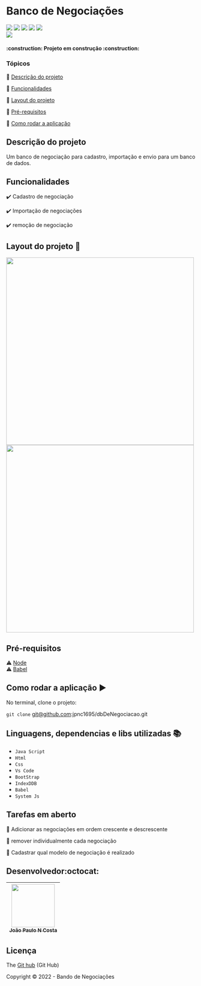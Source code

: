 <h1>Banco de Negociações</h1> 
<p >
  <img src="https://img.shields.io/badge/JavaScript-323330?style=for-the-badge&logo=javascript&logoColor=F7DF1E"/>
  <img src="https://img.shields.io/badge/HTML5-E34F26?style=for-the-badge&logo=html5&logoColor=white"/>
  <img src="https://img.shields.io/badge/CSS3-1572B6?style=for-the-badge&logo=css3&logoColor=white"/>
  <img src="https://img.shields.io/badge/Node.js-339933?style=for-the-badge&logo=nodedotjs&logoColor=white"/>
  <img src="https://img.shields.io/badge/Babel-F9DC3E?style=for-the-badge&logo=babel&logoColor=white"/><br/>
  <img src="http://img.shields.io/static/v1?label=STATUS&message=EM%20DESENVOLVIMENTO&color=RED&style=for-the-badge"/>
  
</p>
<p align="center">
 
</p>

<h4 > 
    :construction:  Projeto em construção  :construction:
</h4>

### Tópicos 

:small_blue_diamond: [Descrição do projeto](#descrição-do-projeto)

:small_blue_diamond: [Funcionalidades](#funcionalidades)

:small_blue_diamond: [Layout do projeto](#layout-do-projeto-dash)

:small_blue_diamond: [Pré-requisitos](#pré-requisitos)

:small_blue_diamond: [Como rodar a aplicação](#como-rodar-a-aplicação-arrow_forward)

## Descrição do projeto 

<p align="justify">
  Um banco de negociação para cadastro, importação e envio para um banco de dados.
</p>

## Funcionalidades

:heavy_check_mark: Cadastro de negociação 

:heavy_check_mark: Importação de negociações

:heavy_check_mark: remoção de negociação

## Layout do projeto :dash:

<img src="https://lh3.googleusercontent.com/pw/AM-JKLXxt-C-Qj2iaw3mvfWlsannSU8RG761yQdi8sGjHnaN6-0u1NSGs54yXXJQIlisSp6SQQDVU9Fsr2KDakylTULu-pjATImU-IVmk4Jw0-0lqoHdpkBb0QMfNInjEWLpqfBDHZ9ZPJNdi4IzGNEIzenh-g=w1362-h764-no?authuser=0" width=500vh> 
<img src="https://lh3.googleusercontent.com/pw/AM-JKLWcNJ7LU5ptHLMFmJYigvVbTwC1PiPj5Xsp1KDLM8HnTuDOsDT5SrBgNWrmR46_02hg5TTYRM_IC1PGWwjngiRo9SYct0VzRjVtzG-oh6WBqeHqVD_MNr_pvlChwJz3JsnzROxwRXcUnfUj19wuCBzUzA=w1364-h765-no?authuser=0" width=500vh>

## Pré-requisitos

:warning: [Node](https://nodejs.org/en/download/) <br/>
:warning: [Babel](https://babeljs.io/)


## Como rodar a aplicação :arrow_forward:

No terminal, clone o projeto: 

``git clone``  git@github.com:jpnc1695/dbDeNegociacao.git

## Linguagens, dependencias e libs utilizadas :books:

- ``Java Script``
- ``Html``
- ``Css``
- ``Vs Code``
- ``BootStrap``
- ``IndexDDB``
- ``Babel``
- ``System Js``

## Tarefas em aberto

:memo: Adicionar as negociações em ordem crescente e descrescente

:memo: remover individualmente cada negociação

:memo: Cadastrar qual modelo de negociação é realizado 

## Desenvolvedor:octocat:
| [<img src="https://avatars.githubusercontent.com/u/84605494?v=4" width=115><br><sub>João Paulo N Costa</sub>](https://github.com/jpnv1695) |  
| :---: |


## Licença 

The [Git hub]() (Git Hub)

Copyright :copyright: 2022 - Bando de Negociações

